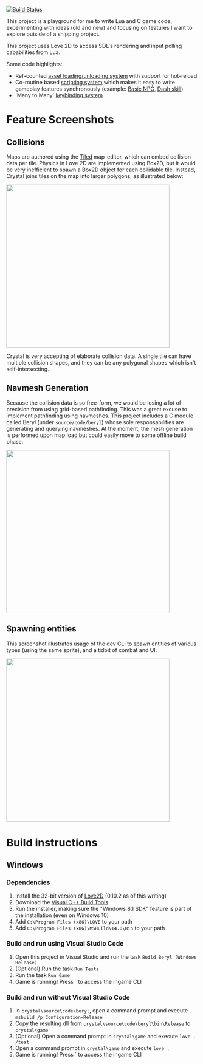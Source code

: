 [![Build Status](https://travis-ci.org/agersant/crystal.svg?branch=master)](https://travis-ci.org/agersant/crystal)

This project is a playground for me to write Lua and C game code, experimenting with ideas (old and new) and focusing on features I want to explore outside of a shipping project.

This project uses Love 2D to access SDL's rendering and input polling capabilities from Lua.

Some code highlights:

- Ref-counted [asset loading/unloading system](game/src/resources/Assets.lua) with support for hot-reload
- Co-routine based [scripting system](game/src/scene/Script.lua) which makes it easy to write gameplay features synchronously (example: [Basic NPC](game/src/content/NPC.lua), [Dash skill](game/src/content/skill/Dash.lua))
- 'Many to Many' [keybinding system](game/src/input/InputDevice.lua)

# Feature Screenshots

## Collisions

Maps are authored using the [Tiled](http://www.mapeditor.org/) map-editor, which can embed collision data per tile. Physics in Love 2D are implemented using Box2D, but it would be very inefficient to spawn a Box2D object for each collidable tile. Instead, Crystal joins tiles on the map into larger polygons, as illustrated below:

<img src="docs/readme/crystal_physics_overlay.gif?raw=true" height="429"/>

Crystal is very accepting of elaborate collision data. A single tile can have multiple collision shapes, and they can be any polygonal shapes which isn't self-intersecting.

## Navmesh Generation

Because the collision data is so free-form, we would be losing a lot of precision from using grid-based pathfinding. This was a great excuse to implement pathfinding using navmeshes. This project includes a C module called Beryl (under `source/code/beryl`) whose sole responsabilities are generating and querying navmeshes. At the moment, the mesh generation is performed upon map load but could easily move to some offline build phase.

<img src="docs/readme/crystal_navmesh_overlay.gif?raw=true" height="429"/>

## Spawning entities

This screenshot illustrates usage of the dev CLI to spawn entities of various types (using the same sprite), and a tidbit of combat and UI.

<img src="docs/readme/crystal_spawn.gif?raw=true" height="429"/>

# Build instructions

## Windows

### Dependencies
1. Install the 32-bit version of [Love2D](https://love2d.org/) (0.10.2 as of this writing)
2. Download the [Visual C++ Build Tools](http://landinghub.visualstudio.com/visual-cpp-build-tools)
3. Run the installer, making sure the "Windows 8.1 SDK" feature is part of the installation (even on Windows 10)
4. Add `C:\Program Files (x86)\LOVE` to your path
5. Add `C:\Program Files (x86)\MSBuild\14.0\Bin` to your path

### Build and run using Visual Studio Code
1. Open this project in Visual Studio and run the task `Build Beryl (Windows Release)`
2. (Optional) Run the task `Run Tests`
3. Run the task `Run Game`
4. Game is running! Press ` to access the ingame CLI

### Build and run without Visual Studio Code
1. In `crystal\source\code\beryl`, open a command prompt and execute `msbuild /p:Configuration=Release`
2. Copy the resulting dll from `crystal\source\code\beryl\bin\Release` to `crystal\game`
3. (Optional) Open a command prompt in `crystal\game` and execute `love . /test`
4. Open a command prompt in `crystal\game` and execute `love .`
5. Game is running! Press ` to access the ingame CLI
